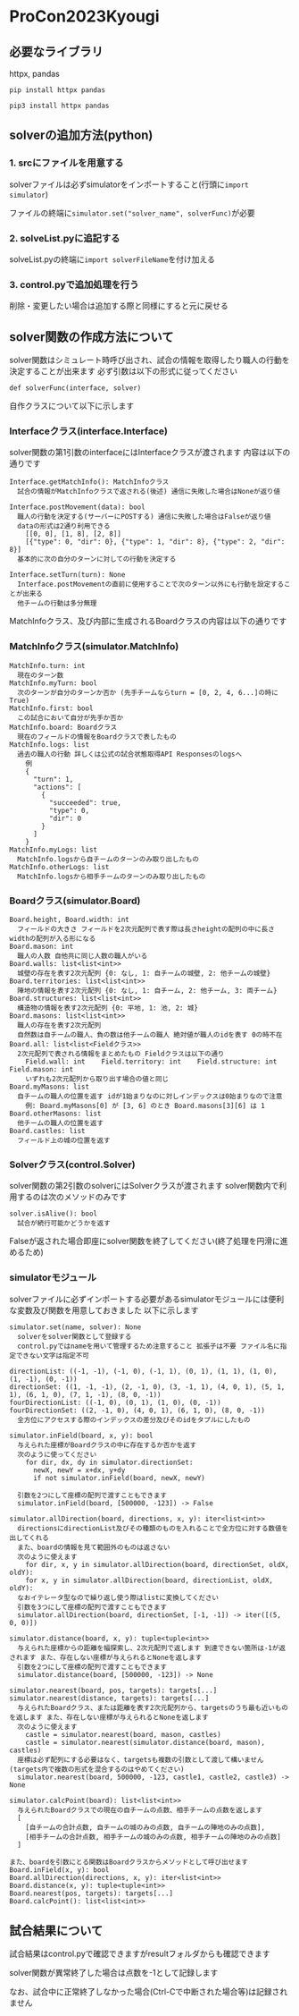 # ProCon2023Kyougi

## 必要なライブラリ

httpx, pandas

`pip install httpx pandas`

`pip3 install httpx pandas`

## solverの追加方法(python)

### 1. srcにファイルを用意する

solverファイルは必ずsimulatorをインポートすること(行頭に`import simulator`)

ファイルの終端に`simulator.set("solver_name", solverFunc)`が必要

### 2. solveList.pyに追記する

solveList.pyの終端に`import solverFileName`を付け加える

### 3. control.pyで追加処理を行う

削除・変更したい場合は追加する際と同様にすると元に戻せる

## solver関数の作成方法について

solver関数はシミュレート時呼び出され、試合の情報を取得したり職人の行動を決定することが出来ます 必ず引数は以下の形式に従ってください

`def solverFunc(interface, solver)`

自作クラスについて以下に示します

### Interfaceクラス(interface.Interface)

solver関数の第1引数のinterfaceにはInterfaceクラスが渡されます 内容は以下の通りです

```
Interface.getMatchInfo(): MatchInfoクラス
  試合の情報がMatchInfoクラスで返される(後述) 通信に失敗した場合はNoneが返り値

Interface.postMovement(data): bool
  職人の行動を決定する(サーバーにPOSTする) 通信に失敗した場合はFalseが返り値
  dataの形式は2通り利用できる
    [[0, 0], [1, 8], [2, 8]]
    [{"type": 0, "dir": 0}, {"type": 1, "dir": 8}, {"type": 2, "dir": 8}]
  基本的に次の自分のターンに対しての行動を決定する

Interface.setTurn(turn): None
  Interface.postMovementの直前に使用することで次のターン以外にも行動を設定することが出来る
  他チームの行動は多分無理
```

MatchInfoクラス、及び内部に生成されるBoardクラスの内容は以下の通りです

### MatchInfoクラス(simulator.MatchInfo)
```
MatchInfo.turn: int
  現在のターン数
MatchInfo.myTurn: bool
  次のターンが自分のターンか否か (先手チームならturn = [0, 2, 4, 6...]の時にTrue)
MatchInfo.first: bool
  この試合において自分が先手か否か
MatchInfo.board: Boardクラス
  現在のフィールドの情報をBoardクラスで表したもの
MatchInfo.logs: list
  過去の職人の行動 詳しくは公式の試合状態取得API Responsesのlogsへ
    例
    {
      "turn": 1,
      "actions": [
        {
          "succeeded": true,
          "type": 0,
          "dir": 0
        }
      ]
    }
MatchInfo.myLogs: list
  MatchInfo.logsから自チームのターンのみ取り出したもの
MatchInfo.otherLogs: list
  MatchInfo.logsから相手チームのターンのみ取り出したもの
```

### Boardクラス(simulator.Board)
```
Board.height, Board.width: int
  フィールドの大きさ フィールドを2次元配列で表す際は長さheightの配列の中に長さwidthの配列が入る形になる
Board.mason: int
  職人の人数 自他共に同じ人数の職人がいる
Board.walls: list<list<int>>
  城壁の存在を表す2次元配列 {0: なし, 1: 自チームの城壁, 2: 他チームの城壁}
Board.territories: list<list<int>>
  陣地の情報を表す2次元配列 {0: なし, 1: 自チーム, 2: 他チーム, 3: 両チーム}
Board.structures: list<list<int>>
  構造物の情報を表す2次元配列 {0: 平地, 1: 池, 2: 城}
Board.masons: list<list<int>>
  職人の存在を表す2次元配列
  自然数は自チームの職人、負の数は他チームの職人 絶対値が職人のidを表す 0の時不在
Board.all: list<list<Fieldクラス>>
  2次元配列で表される情報をまとめたもの Fieldクラスは以下の通り
    Field.wall: int    Field.territory: int    Field.structure: int    Field.mason: int
    いずれも2次元配列から取り出す場合の値と同じ
Board.myMasons: list
  自チームの職人の位置を返す idが1始まりなのに対しインデックスは0始まりなので注意
    例: Board.myMasons[0] が [3, 6] のとき Board.masons[3][6] は 1
Board.otherMasons: list
  他チームの職人の位置を返す
Board.castles: list
  フィールド上の城の位置を返す
```

### Solverクラス(control.Solver)

solver関数の第2引数のsolverにはSolverクラスが渡されます solver関数内で利用するのは次のメソッドのみです

```
solver.isAlive(): bool
  試合が続行可能かどうかを返す
```

Falseが返された場合即座にsolver関数を終了してください(終了処理を円滑に進めるため)

### simulatorモジュール

solverファイルに必ずインポートする必要があるsimulatorモジュールには便利な変数及び関数を用意しておきました 以下に示します

```
simulator.set(name, solver): None
  solverをsolver関数として登録する
  control.pyではnameを用いて管理するため注意すること 拡張子は不要 ファイル名に指定できない文字は指定不可

directionList: ((-1, -1), (-1, 0), (-1, 1), (0, 1), (1, 1), (1, 0), (1, -1), (0, -1))
directionSet: ((1, -1, -1), (2, -1, 0), (3, -1, 1), (4, 0, 1), (5, 1, 1), (6, 1, 0), (7, 1, -1), (8, 0, -1))
fourDirectionList: ((-1, 0), (0, 1), (1, 0), (0, -1))
fourDirectionSet: ((2, -1, 0), (4, 0, 1), (6, 1, 0), (8, 0, -1))
  全方位にアクセスする際のインデックスの差分及びそのidをタプルにしたもの

simulator.inField(board, x, y): bool
  与えられた座標がBoardクラスの中に存在するか否かを返す
  次のように使ってください
    for dir, dx, dy in simulator.directionSet:
      newX, newY = x+dx, y+dy
      if not simulator.inField(board, newX, newY)

  引数を2つにして座標の配列で渡すこともできます
  simulator.inField(board, [500000, -123]) -> False

simulator.allDirection(board, directions, x, y): iter<list<int>>
  directionsにdirectionList及びその種類のものを入れることで全方位に対する数値を出してくれる
  また、boardの情報を見て範囲外のものは返さない
  次のように使えます
    for dir, x, y in simulator.allDirection(board, directionSet, oldX, oldY):
    for x, y in simulator.allDirection(board, directionList, oldX, oldY):
  なおイテレータ型なので繰り返し使う際はlistに変換してください
  引数を3つにして座標の配列で渡すこともできます
  simulator.allDirection(board, directionSet, [-1, -1]) -> iter([(5, 0, 0)])

simulator.distance(board, x, y): tuple<tuple<int>>
  与えられた座標からの距離を幅探索し、2次元配列で返します 到達できない箇所は-1が返されます また、存在しない座標が与えられるとNoneを返します
  引数を2つにして座標の配列で渡すこともできます
  simulator.distance(board, [500000, -123]) -> None

simulator.nearest(board, pos, targets): targets[...]
simulator.nearest(distance, targets): targets[...]
  与えられたBoardクラス、または距離を表す2次元配列から、targetsのうち最も近いものを返します また、存在しない座標が与えられるとNoneを返します
  次のように使えます
    castle = simulator.nearest(board, mason, castles)
    castle = simulator.nearest(simulator.distance(board, mason), castles)
  座標は必ず配列にする必要はなく、targetsも複数の引数として渡して構いません(targets内で複数の形式を混合するのはやめてください)
  simulator.nearest(board, 500000, -123, castle1, castle2, castle3) -> None

simulator.calcPoint(board): list<list<int>>
  与えられたBoardクラスでの現在の自チームの点数、相手チームの点数を返します
  [
    [自チームの合計点数, 自チームの城のみの点数, 自チームの陣地のみの点数],
    [相手チームの合計点数, 相手チームの城のみの点数, 相手チームの陣地のみの点数]
  ]

また、boardを引数にとる関数はBoardクラスからメソッドとして呼び出せます
Board.inField(x, y): bool
Board.allDirection(directions, x, y): iter<list<int>>
Board.distance(x, y): tuple<tuple<int>>
Board.nearest(pos, targets): targets[...]
Board.calcPoint(): list<list<int>>
```

## 試合結果について

試合結果はcontrol.pyで確認できますがresultフォルダからも確認できます

solver関数が異常終了した場合は点数を-1として記録します

なお、試合中に正常終了しなかった場合(Ctrl-Cで中断された場合等)は記録されません
